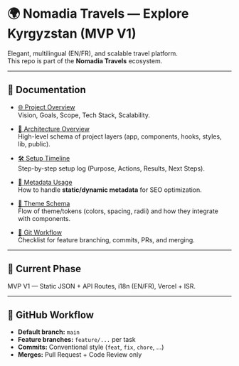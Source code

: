 # 🌍 Nomadia Travels — Explore Kyrgyzstan (MVP V1)

Elegant, multilingual (EN/FR), and scalable travel platform.  
This repo is part of the **Nomadia Travels** ecosystem.

---

## 📖 Documentation

- [🌐 Project Overview](./docs/PROJECT-OVERVIEW.md)  
  Vision, Goals, Scope, Tech Stack, Scalability.

- [📂 Architecture Overview](./docs/ARCHITECTURE_OVERVIEW.md)  
  High-level schema of project layers (app, components, hooks, styles, lib, public).

- [🛠️ Setup Timeline](./docs/SETUP_TIMELINE.md)  
  Step-by-step setup log (Purpose, Actions, Results, Next Steps).

- [📑 Metadata Usage](./docs/METADATA_USAGE.md)  
  How to handle **static/dynamic metadata** for SEO optimization.

- [🎨 Theme Schema](./docs/THEME_SCHEMA.md)  
  Flow of theme/tokens (colors, spacing, radii) and how they integrate with components.

- [🔧 Git Workflow](./docs/GIT_WORKFLOW.md)  
  Checklist for feature branching, commits, PRs, and merging.

---

## 🚀 Current Phase

MVP V1 — Static JSON + API Routes, i18n (EN/FR), Vercel + ISR.

---

## 🔀 GitHub Workflow

- **Default branch:** `main`
- **Feature branches:** `feature/...` per task
- **Commits:** Conventional style (`feat`, `fix`, `chore`, …)
- **Merges:** Pull Request + Code Review only
